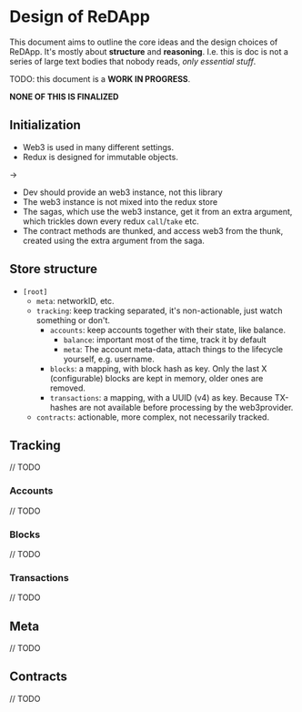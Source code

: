 # Design of ReDApp

This document aims to outline the core ideas and the design choices of ReDApp.
It's mostly about **structure** and **reasoning**.
 I.e. this is doc is not a series of large text bodies that nobody reads,
  *only essential stuff*.

TODO: this document is a **WORK IN PROGRESS**.

**NONE OF THIS IS FINALIZED**


## Initialization

- Web3 is used in many different settings.
- Redux is designed for immutable objects.

->

- Dev should provide an web3 instance, not this library
- The web3 instance is not mixed into the redux store
- The sagas, which use the web3 instance,
 get it from an extra argument, which trickles down every redux `call`/`take` etc.
- The contract methods are thunked,
 and access web3 from the thunk, created using the extra argument from the saga.


## Store structure


- `[root]`
  - `meta`: networkID, etc.
  - `tracking`: keep tracking separated, it's non-actionable, just watch something or don't.
    - `accounts`: keep accounts together with their state, like balance.
      - `balance`: important most of the time, track it by default
      - `meta`: The account meta-data, attach things to the lifecycle yourself, e.g. username.
    - `blocks`: a mapping, with block hash as key. Only the last X (configurable) blocks are
                 kept in memory, older ones are removed.
    - `transactions`: a mapping, with a UUID (v4) as key. Because TX-hashes are not available
                       before processing by the web3provider.
  - `contracts`: actionable, more complex, not necessarily tracked.


## Tracking

// TODO

### Accounts

// TODO

### Blocks

// TODO

### Transactions

// TODO

## Meta

// TODO

## Contracts

// TODO
